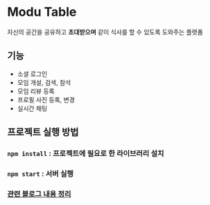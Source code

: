 # Modu Table

자신의 공간을 공유하고 **초대받으며** 같이 식사를 할 수 있도록 도와주는 플랫폼

## 기능

- 소셜 로그인
- 모임 개설, 검색, 참석
- 모임 리뷰 등록
- 프로필 사진 등록, 변경
- 실시간 채팅

## 프로젝트 실행 방법

### `npm install` : 프로젝트에 필요로 한 라이브러리 설치

### `npm start` : 서버 실행

### [관련 블로그 내용 정리](https://helloinyong.tistory.com/144)
